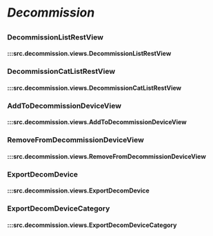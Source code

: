 # ***Decommission***

##

### DecommissionListRestView
#### :::src.decommission.views.DecommissionListRestView

### DecommissionCatListRestView
#### :::src.decommission.views.DecommissionCatListRestView

### AddToDecommissionDeviceView
#### :::src.decommission.views.AddToDecommissionDeviceView

### RemoveFromDecommissionDeviceView
#### :::src.decommission.views.RemoveFromDecommissionDeviceView

### ExportDecomDevice
#### :::src.decommission.views.ExportDecomDevice

### ExportDecomDeviceCategory
#### :::src.decommission.views.ExportDecomDeviceCategory
